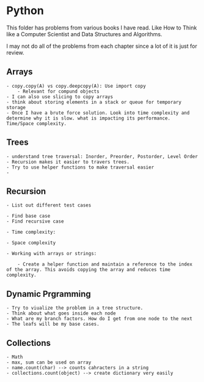 # Python

This folder has problems from various books I have read. Like How to Think like a Computer Scientist and Data Structures and Algorithms.

I may not do all of the problems from each chapter since a lot of it is just for review.

## Arrays

    - copy.copy(A) vs copy.deepcopy(A): Use import copy
        - Relevant for compund objects
    - I can also use slicing to copy arrays
    - think about storing elements in a stack or queue for temporary storage
    - Once I have a brute force solution. Look into time complexity and determine why it is slow. what is impacting its performance. Time/Space complexity.

## Trees

    - understand tree traversal: Inorder, Preorder, Postorder, Level Order
    - Recursion makes it easier to travers trees.
    - Try to use helper functions to make traversal easier
    -

## Recursion

    - List out different test cases

    - Find base case
    - Find recursive case

    - Time complexity:

    - Space complexity

    - Working with arrays or strings:

        - Create a helper function and maintain a reference to the index of the array. This avoids copying the array and reduces time complexity.

## Dynamic Prgramming

    - Try to viualize the problem in a tree structure.
    - Think about what goes inside each node
    - What are my branch factors. How do I get from one node to the next
    - The leafs will be my base cases.

## Collections

    - Math
    - max, sum can be used on array
    - name.count(char) --> counts cahracters in a string
    - collections.count(object) --> create dictionary very easily
